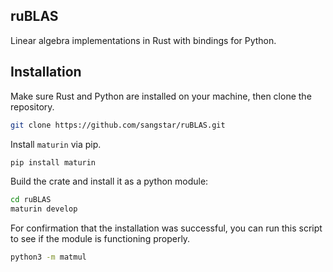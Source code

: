 ## ruBLAS
Linear algebra implementations in Rust with bindings for Python.

## Installation
Make sure Rust and Python are installed on your machine, then clone the repository.

```bash
git clone https://github.com/sangstar/ruBLAS.git
```

Install `maturin` via pip.

```bash
pip install maturin
```

Build the crate and install it as a python module:

```bash
cd ruBLAS
maturin develop
```

For confirmation that the installation was successful, you can run this script
to see if the module is functioning properly.

```bash
python3 -m matmul
```